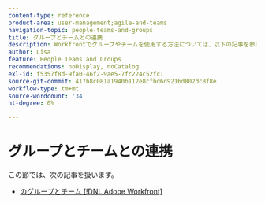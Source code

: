 ```yaml
---
content-type: reference
product-area: user-management;agile-and-teams
navigation-topic: people-teams-and-groups
title: グループとチームとの連携
description: Workfrontでグループやチームを使用する方法については、以下の記事を参照してください。
author: Lisa
feature: People Teams and Groups
recommendations: noDisplay, noCatalog
exl-id: f5357f8d-9fa0-46f2-9ae5-7fc224c52fc1
source-git-commit: 417b8c081a1940b112e8cfbd6d9216d802dc8f8e
workflow-type: tm+mt
source-wordcount: '34'
ht-degree: 0%

---
```


# グループとチームとの連携

この節では、次の記事を扱います。

* [のグループとチーム [!DNL Adobe Workfront]](../../people-teams-and-groups/work-with-groups-and-teams/understanding-differences-and-similarities-between-groups-and-teams.md)
